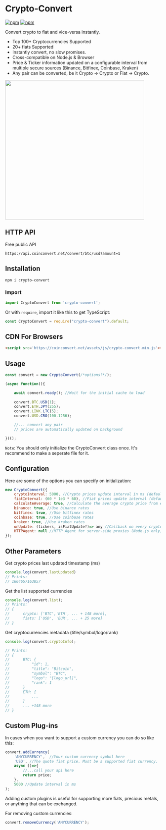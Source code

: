   
# Crypto-Convert

[![npm](https://img.shields.io/npm/v/crypto-convert)](https://www.npmjs.com/package/crypto-convert)
[![npm](https://img.shields.io/npm/dw/crypto-convert)](https://www.npmjs.com/package/crypto-convert)

Convert crypto to fiat and vice-versa instantly.

- Top 100+ Cryptocurrencies Supported
- 20+ fiats Supported
- Instantly convert, no slow promises.
- Cross-compatible on Node.js & Browser
- Price & Ticker information updated on a configurable interval from multiple secure sources (Binance, Bitfinex, Coinbase, Kraken)
- Any pair can be converted, be it Crypto -> Crypto or Fiat -> Crypto.

<a href='https://coinconvert.net' target='_blank'><img src='https://coinconvert.net/assets/img/general.jpg' width="450px"></a>

## HTTP API
Free public API

`https://api.coinconvert.net/convert/btc/usd?amount=1`


## Installation
`npm i crypto-convert`


### Import
```javascript
import CryptoConvert from 'crypto-convert';
```

Or with `require`, import it like this to get TypeScript:
```javascript
const CryptoConvert = require("crypto-convert").default;
```

## CDN For Browsers
```html
<script src='https://coinconvert.net/assets/js/crypto-convert.min.js'></script>
```

## Usage
```javascript
const convert = new CryptoConvert(/*options?*/);

(async function(){

	await convert.ready(); //Wait for the initial cache to load
	
	convert.BTC.USD(1);
	convert.ETH.JPY(255);
	convert.LINK.LTC(5);
	convert.USD.CRO(100.1256);

	//... convert any pair
	// prices are automatically updated on background

})();
```
`Note`: You should only initialize the CryptoConvert class once. It's recommend to make a seperate file for it.

## Configuration

Here are some of the options you can specify on initialization:

```javascript
new CryptoConvert({
	cryptoInterval: 5000, //Crypto prices update interval in ms (default 5 seconds on Node.js & 15 seconds on Browsers)
	fiatInterval: (60 * 1e3 * 60), //Fiat prices update interval (default every 1 hour)
	calculateAverage: true, //Calculate the average crypto price from exchanges
	binance: true, //Use binance rates
	bitfinex: true, //Use bitfinex rates
	coinbase: true, //Use coinbase rates
	kraken: true, //Use kraken rates
	onUpdate: (tickers, isFiatUpdate?)=> any //Callback on every crypto update
	HTTPAgent: null //HTTP Agent for server-side proxies (Node.js only)
});
```


## Other Parameters

Get crypto prices last updated timestamp (ms)
```javascript
console.log(convert.lastUpdated)
// Prints:
// 1664657163857
```


Get the list supported currencies
```javascript
console.log(convert.list);
// Prints:
// {
//		crypto: ['BTC','ETH', ... + 148 more],
//		fiats: ['USD', 'EUR', ... + 25 more]	
// }
```

Get cryptocurrencies metadata (title/symbol/logo/rank)
```javascript
console.log(convert.cryptoInfo);

// Prints:
// {
//		BTC: {
//		    "id": 1,
//		    "title": "Bitcoin",
//		    "symbol": "BTC",
//		    "logo": "[logo_url]",
//		    "rank": 1
//		}
//		ETH: {
//			...
//		}
//		... +148 more
// }
```

## Custom Plug-ins

In cases when you want to support a custom currency you can do so like this:

```javascript
convert.addCurrency(
	'ANYCURRENCY',  //Your custom currency symbol here
	'USD', //The quote fiat price. Must be a supported fiat currency.
	async ()=>{
		//...call your api here
		return price;
	}, 
	5000 //Update interval in ms
);
```

Adding custom plugins is useful for  supporting more fiats, precious metals, or anything that can be exchanged.

For removing custom currencies:

```javascript
convert.removeCurrency('ANYCURRENCY');
```